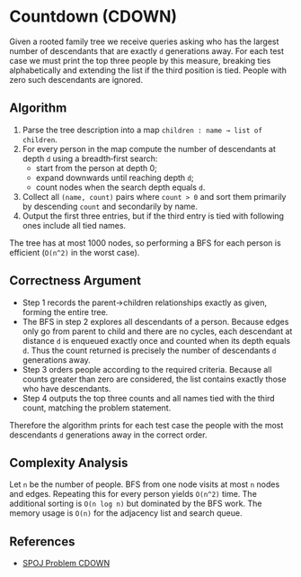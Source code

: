 # Countdown (CDOWN)

Given a rooted family tree we receive queries asking who has the largest number of descendants that are exactly `d` generations away. For each test case we must print the top three people by this measure, breaking ties alphabetically and extending the list if the third position is tied. People with zero such descendants are ignored.

## Algorithm

1. Parse the tree description into a map `children : name → list of children`.
2. For every person in the map compute the number of descendants at depth `d` using a breadth‑first search:
   - start from the person at depth 0;
   - expand downwards until reaching depth `d`;
   - count nodes when the search depth equals `d`.
3. Collect all `(name, count)` pairs where `count > 0` and sort them primarily by descending `count` and secondarily by name.
4. Output the first three entries, but if the third entry is tied with following ones include all tied names.

The tree has at most 1000 nodes, so performing a BFS for each person is efficient (`O(n^2)` in the worst case).

## Correctness Argument

- Step 1 records the parent→children relationships exactly as given, forming the entire tree.
- The BFS in step 2 explores all descendants of a person. Because edges only go from parent to child and there are no cycles, each descendant at distance `d` is enqueued exactly once and counted when its depth equals `d`. Thus the count returned is precisely the number of descendants `d` generations away.
- Step 3 orders people according to the required criteria. Because all counts greater than zero are considered, the list contains exactly those who have descendants.
- Step 4 outputs the top three counts and all names tied with the third count, matching the problem statement.

Therefore the algorithm prints for each test case the people with the most descendants `d` generations away in the correct order.

## Complexity Analysis

Let `n` be the number of people. BFS from one node visits at most `n` nodes and edges. Repeating this for every person yields `O(n^2)` time. The additional sorting is `O(n log n)` but dominated by the BFS work. The memory usage is `O(n)` for the adjacency list and search queue.

## References

- [SPOJ Problem CDOWN](https://www.spoj.com/problems/CDOWN/)
